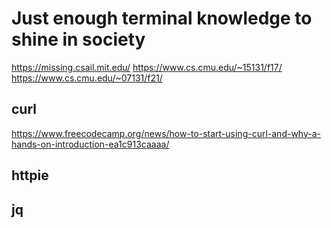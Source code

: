 # Just enough terminal knowledge to shine in society

https://missing.csail.mit.edu/
https://www.cs.cmu.edu/~15131/f17/
https://www.cs.cmu.edu/~07131/f21/

## curl

https://www.freecodecamp.org/news/how-to-start-using-curl-and-why-a-hands-on-introduction-ea1c913caaaa/

## httpie

## jq